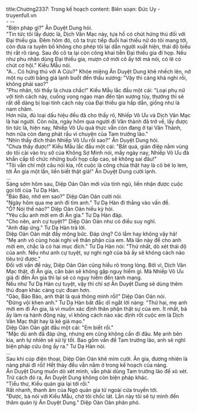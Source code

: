 title:Chương2337: Trong kế hoạch
content:
Biên soạn: Đức Uy - truyenfull.vn<br>- --<br>"Biện pháp gì?" Ân Duyệt Dung hỏi.<br>"Tin tức tôi lấy được là, Dịch Vân Mạc này, tựa hồ có chút hứng thú đối với Đại thiếu gia. Đêm hôm đó, cô ta trực tiếp đuổi hai thiếu nữ do tôi mang tới, còn đưa ra tuyên bố không cho phép tôi lại dẫn người xuất hiện, thái độ biểu thị rất rõ ràng. Sau đó cô ta lại còn công khai tiễn Đại thiếu gia đi họp. Nếu như phu nhân dùng Đại thiếu gia, mượn cớ mời cô ấy tới mà nói, có lẽ có chút cơ hội." Kiều Mẫu nói.<br>"A... Có hứng thú với A Cửu?" Khóe miệng Ân Duyệt Dung khẽ nhếch lên, nở một nụ cười băng giá lạnh buốt đến thấu xương: "Vậy thì càng khả nghi rồi, không phải sao?"<br>"Phu nhân, tôi thấy là chưa chắc!" Kiều Mẫu lắc đầu một cái: "Loại phụ nữ với tính cách này, cuồng vọng ngạo mạn đến tận xương tủy, thường thì sẽ rất dễ dàng bị loại tính cách này của Đại thiếu gia hấp dẫn, giống như là nam châm.<br>Hơn nữa, đủ loại dấu hiệu đều đã cho thấy rõ, Nhiếp Vô Ưu và Dịch Vân Mạc là hai người. Còn nữa, ngày hôm qua người đi Vân thành đã trở về, lấy được tin tức là, hiện nay, Nhiếp Vô Ưu quả thực vẫn còn đang ở tại Vân Thành, hơn nữa còn đang phát rầu vì chuyện của Tam trưởng lão."<br>"Nhìn thấy đích thân Nhiếp Vô Ưu rồi sao?" Ân Duyệt Dung hỏi.<br>"Chưa thấy được!" Kiều Mẫu lắc đầu một cái: "Bất quá, gián điệp nằm vùng do tôi cài vào trụ sở của Không Sợ Minh nói, mấy ngày nay, Nhiếp Vô Ưu đã khẩn cấp tổ chức những buổi họp cấp cao, sẽ không sai đâu!"<br>"Tôi vẫn chỉ một câu nói kia, rốt cuộc là công chúa thật hay là cô bé lọ lem, tới Ân gia một lần, liền biết thật giả!" Ân Duyệt Dung cười lạnh.<br>...<br>Sáng sớm hôm sau, Diệp Oản Oản mới vừa tỉnh ngủ, liền nhận được cuộc gọi tới của Tư Dạ Hàn.<br>"Bảo Bảo, nhớ em sao?" Diệp Oản Oản cười nói.<br>"Ngày hôm qua mẹ anh đi tìm anh." Tư Dạ Hàn đi thẳng vào vấn đề.<br>"Ồ? Nói thế nào?" Diệp Oản Oản hiếu kỳ hỏi.<br>"Yêu cầu anh mời em đi Ân gia." Tư Dạ Hàn đáp.<br>"Cho nên, anh cự tuyệt?" Diệp Oản Oản như có điều suy nghĩ.<br>"Anh đáp ứng." Tư Dạ Hàn trả lời.<br>Diệp Oản Oản mặt đầy mộng bức. Đáp ứng? Có lầm hay không vậy hả!<br>"Mẹ anh vô cùng hoài nghi về thân phận của em. Mà lần này để cho anh mời em, chắc là có hai mục đích." Tư Dạ Hàn nói: "Thứ nhất, dò xét thái độ của anh. Nếu như anh cự tuyệt, sự nghi ngờ của bà ấy sẽ không cách nào tiêu trừ được."<br>Đối với vấn đề này, Diệp Oản Oản cũng hiểu rõ trong lòng. Bởi vì, Dịch Vân Mạc thật, đi Ân gia, căn bản sẽ không gặp nguy hiểm gì. Mà Nhiếp Vô Ưu giả đi đến Ân gia thì lại sẽ có nguy hiểm đến tánh mạng.<br>Nếu như Tư Dạ Hàn cự tuyệt, vậy thì chỉ sợ Ân Duyệt Dung sẽ dùng thêm thủ đoạn khác càng cực đoan hơn.<br>"Gào, Bảo Bảo, anh thật là quá thông minh rồi!" Diệp Oản Oản nói.<br>"Đừng vội khen anh." Tư Dạ Hàn bất đắc dĩ ngắt lời nàng: "Thứ hai, mẹ anh mời em đi Ân gia, là vì muốn xác định thân phận thật sự của em. Ít nhất, bà ấy làm ra hành động này, vì không cách nào xác định rốt cuộc em là Dịch Vân Mạc thật hay là kẻ giả mạo."<br>Diệp Oản Oản gật đầu một cái: "Em biết rồi."<br>"Mặc dù anh đã đáp ứng, nhưng em cũng không cần đi đâu. Mẹ anh bên kia, anh tự nhiên sẽ xử lý tốt. Bao gồm vấn đề Tam trưởng lão, anh sẽ nghĩ biện pháp cứu ông ấy ra." Tư Dạ Hàn nói.<br>...<br>Sau khi cúp điện thoại, Diệp Oản Oản khẽ mỉm cười. Ân gia, đương nhiên là nàng phải đi rồi! Hết thảy đều vẫn nằm ở trong kế hoạch của nàng.<br>Ân Duyệt Dung muốn dò xét mình, vẫn phải dùng Tam trưởng lão để xò xét. Trừ cách đó ra, Ân Duyệt Dung không còn biện pháp khác.<br>"Tiểu thư, Kiều quản gia lại tới rồi."<br>Rất nhanh, thanh âm của Ngô quản gia từ ngoài cửa truyền tới.<br>"Được, bà nói với Kiều Mẫu, chờ tôi chốc lát. Lần này tôi sẽ tự mình đến thăm quản lý Ân Duyệt Dung." Diệp Oản Oản phân phó.